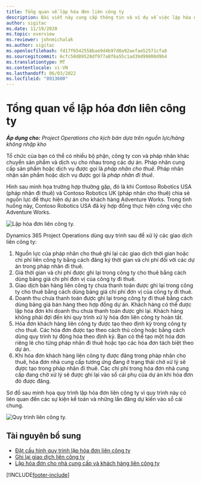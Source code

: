 ```yaml
---
title: Tổng quan về lập hóa đơn liên công ty
description: Bài viết này cung cấp thông tin và ví dụ về việc lập hóa đơn liên công ty cho dự án.
author: sigitac
ms.date: 11/19/2020
ms.topic: overview
ms.reviewer: johnmichalak
ms.author: sigitac
ms.openlocfilehash: fd17f6542558bae9d4b97d0a92aefae52571cfa8
ms.sourcegitcommit: 6cfc50d89528df977a8f6a55c1ad39d99800d9b4
ms.translationtype: MT
ms.contentlocale: vi-VN
ms.lasthandoff: 06/03/2022
ms.locfileid: "8913600"
---
```

# <a name="intercompany-invoicing-overview"></a>Tổng quan về lập hóa đơn liên công ty

_**Áp dụng cho:** Project Operations cho kịch bản dựa trên nguồn lực/hàng không nhập kho_

Tổ chức của bạn có thể có nhiều bộ phận, công ty con và pháp nhân khác chuyển sản phẩm và dịch vụ cho nhau trong các dự án. Pháp nhân cung cấp sản phẩm hoặc dịch vụ được gọi là *pháp nhân cho thuê*. Pháp nhân nhận sản phẩm hoặc dịch vụ được gọi là *pháp nhân đi thuê*.

Hình sau minh họa trường hợp thường gặp, đó là khi Contoso Robotics USA (pháp nhân đi thuê) và Contoso Robotics UK (pháp nhân cho thuê) chia sẻ nguồn lực để thực hiện dự án cho khách hàng Adventure Works. Trong tình huống này, Contoso Robotics USA đã ký hợp đồng thực hiện công việc cho Adventure Works.

![Lập hóa đơn liên công ty.](./media/IntercompanyScenario.png) 

Dynamics 365 Project Operations dùng quy trình sau để xử lý các giao dịch liên công ty:

1. Nguồn lực của pháp nhân cho thuê ghi lại các giao dịch thời gian hoặc chi phí liên công ty bằng cách đăng ký thời gian và chi phí đối với các dự án trong pháp nhân đi thuê.
2. Giá thời gian và chi phí được ghi lại trong công ty cho thuê bằng cách dùng bảng giá chi phí đơn vị của công ty đi thuê.
3. Giao dịch bán hàng liên công ty chưa thanh toán được ghi lại trong công ty cho thuê bằng cách dùng bảng giá chi phí đơn vị của công ty đi thuê.
4. Doanh thu chưa thanh toán được ghi lại trong công ty đi thuê bằng cách dùng bảng giá bán hàng theo hợp đồng dự án. Khách hàng có thể được lập hóa đơn khi doanh thu chưa thanh toán được ghi lại. Khách hàng không phải đợi đến khi quy trình xử lý hóa đơn liên công ty hoàn tất.
5. Hóa đơn khách hàng liên công ty được tạo theo định kỳ trong công ty cho thuê. Các hóa đơn được tạo theo cách thủ công hoặc bằng cách dùng quy trình tự động hóa theo định kỳ. Bạn có thể tạo một hóa đơn riêng lẻ cho từng pháp nhân đi thuê hoặc tạo các hóa đơn tách biệt theo dự án.
6. Khi hóa đơn khách hàng liên công ty được đăng trong pháp nhân cho thuê, hóa đơn nhà cung cấp tương ứng đang ở trạng thái chờ xử lý sẽ được tạo trong pháp nhân đi thuê. Các chi phí trong hóa đơn nhà cung cấp đang chờ xử lý sẽ được ghi lại vào sổ cái phụ của dự án khi hóa đơn đó được đăng.

Sơ đồ sau minh họa quy trình lập hóa đơn liên công ty vì quy trình này có liên quan đến các sự kiện kế toán và những lần đăng dự kiến vào sổ cái chung.

![Quy trình liên công ty.](./media/IntercompanyFlow.png)

## <a name="additional-resources"></a>Tài nguyên bổ sung

- [Đặt cấu hình quy trình lập hóa đơn liên công ty](configure-intercompany-invoicing.md)
- [Ghi lại giao dịch liên công ty](create-intercompany-transactions.md)
- [Lập hóa đơn cho nhà cung cấp và khách hàng liên công ty](create-intercompany-customer-vendor-invoices.md)


[!INCLUDE[footer-include](../includes/footer-banner.md)]